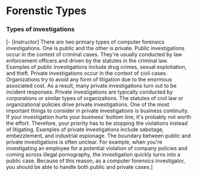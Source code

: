 # Forenstic Types

### **Types of investigations**

[\- \[Instructor\] There are two primary types of computer forensics investigations. One is public and the other is private. Public investigations occur in the context of criminal cases. They're usually conducted by law enforcement officers and driven by the statutes in the criminal law. Examples of public investigations include drug crimes, sexual exploitation, and theft. Private investigations occur in the context of civil cases. Organizations try to avoid any form of litigation due to the enormous associated cost. As a result, many private investigations turn out to be incident responses. Private investigations are typically conducted by corporations or similar types of organizations. The statutes of civil law or organizational policies drive private investigations. One of the most important things to consider in private investigations is business continuity. If your investigation hurts your business' bottom line, it's probably not worth the effort. Therefore, your priority has to be stopping the violations instead of litigating. Examples of private investigations include sabotage, embezzlement, and industrial espionage. The boundary between public and private investigations is often unclear. For example, when you're investigating an employee for a potential violation of company policies and coming across illegal pornography, the investigation quickly turns into a public case. Because of this reason, as a computer forensics investigator, you should be able to handle both public and private cases.]